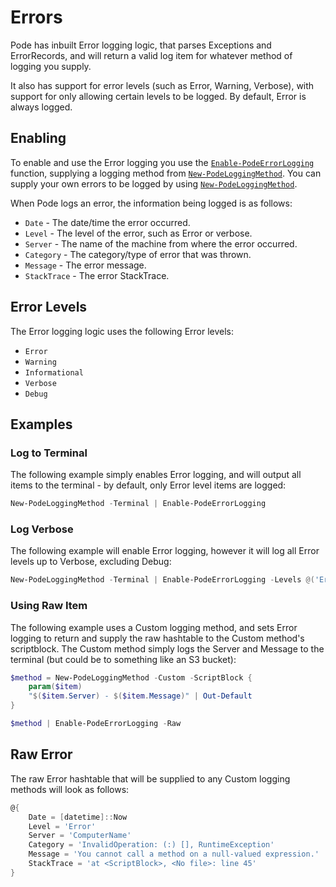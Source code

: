 # Errors

Pode has inbuilt Error logging logic, that parses Exceptions and ErrorRecords, and will return a valid log item for whatever method of logging you supply.

It also has support for error levels (such as Error, Warning, Verbose), with support for only allowing certain levels to be logged. By default, Error is always logged.

## Enabling

To enable and use the Error logging you use the  [`Enable-PodeErrorLogging`](../../../../Functions/Logging/Enable-PodeErrorLogging) function, supplying a logging method from  [`New-PodeLoggingMethod`](../../../../Functions/Logging/New-PodeLoggingMethod). You can supply your own errors to be logged by using  [`New-PodeLoggingMethod`](../../../../Functions/Logging/New-PodeLoggingMethod).

When Pode logs an error, the information being logged is as follows:

* `Date` - The date/time the error occurred.
* `Level` - The level of the error, such as Error or verbose.
* `Server` - The name of the machine from where the error occurred.
* `Category` - The category/type of error that was thrown.
* `Message` - The error message.
* `StackTrace` - The error StackTrace.

## Error Levels

The Error logging logic uses the following Error levels:

* `Error`
* `Warning`
* `Informational`
* `Verbose`
* `Debug`

## Examples

### Log to Terminal

The following example simply enables Error logging, and will output all items to the terminal - by default, only Error level items are logged:

```powershell
New-PodeLoggingMethod -Terminal | Enable-PodeErrorLogging
```

### Log Verbose

The following example will enable Error logging, however it will log all Error levels up to Verbose, excluding Debug:

```powershell
New-PodeLoggingMethod -Terminal | Enable-PodeErrorLogging -Levels @('Error', 'Warning', 'Information', 'Verbose')
```

### Using Raw Item

The following example uses a Custom logging method, and sets Error logging to return and supply the raw hashtable to the Custom method's scriptblock. The Custom method simply logs the Server and Message to the terminal (but could be to something like an S3 bucket):

```powershell
$method = New-PodeLoggingMethod -Custom -ScriptBlock {
    param($item)
    "$($item.Server) - $($item.Message)" | Out-Default
}

$method | Enable-PodeErrorLogging -Raw
```

## Raw Error

The raw Error hashtable that will be supplied to any Custom logging methods will look as follows:

```powershell
@{
    Date = [datetime]::Now
    Level = 'Error'
    Server = 'ComputerName'
    Category = 'InvalidOperation: (:) [], RuntimeException'
    Message = 'You cannot call a method on a null-valued expression.'
    StackTrace = 'at <ScriptBlock>, <No file>: line 45'
}
```
